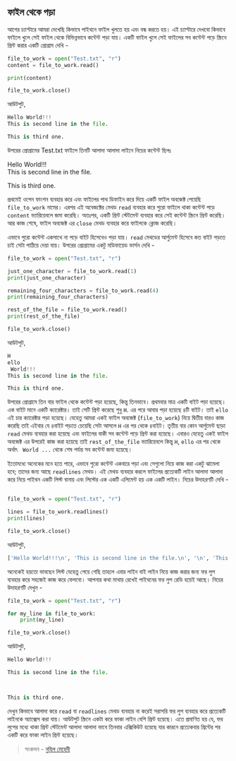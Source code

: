 ## ফাইল থেকে পড়া  

আগের চ্যাপ্টারে আমরা দেখেছি কিভাবে পাইথনে ফাইল খুলতে হয় এবং বন্ধ করতে হয়। এই চ্যাপ্টারে দেখবো কিভাবে ফাইলে খুলে সেই ফাইল থেকে বিভিন্নভাবে কন্টেন্ট পড়া যায়। একটি ফাইল খুলে সেই ফাইলের সব কন্টেন্ট পড়ে স্ক্রিনে প্রিন্ট করার একটি প্রোগ্রাম দেখি -  

```python
file_to_work = open("Test.txt", "r")
content = file_to_work.read()

print(content)

file_to_work.close()
```   

আউটপুট,  

```python
Hello World!!!
This is second line in the file.

This is third one.
```  

উপরের প্রোগ্রামের Test.txt ফাইলে তিনটি আলাদা আলাদা লাইনে নিচের কন্টেন্ট ছিলঃ 

Hello World!!!  
This is second line in the file.  

This is third one.  

প্রথমেই ওপেন ফাংশন ব্যবহার করে এবং ফাইলের পাথ ডিফাইন করে দিয়ে একটি ফাইল অবজেক্ট পেয়েছি `file_to_work` নামের। এরপর এই অবেজক্টের মেথড `read` ব্যবহার করে পুরো ফাইলে থাকা কন্টেন্ট পড়ে `content` ভ্যারিয়েবলে জমা করেছি। অতঃপর, একটি প্রিন্ট স্টেটমেন্ট ব্যবহার করে সেই কন্টেন্ট স্ক্রিনে প্রিন্ট করেছি। আর কাজ শেষে, ফাইল অবজেক্ট এর `close` মেথড ব্যবহার করে ফাইলকে ক্লোজ করেছি।  

এভাবে পুরো কন্টেন্ট একসাথে না পড়ে বাইট হিসেবেও পড়া যায়। `read` মেথডের আর্গুমেন্ট হিসেবে কত বাইট পড়তে চাই সেটা পাঠিয়ে দেয়া যায়। উপরের প্রোগ্রামের একটু মডিফায়েড ভার্সন দেখি -  

```python
file_to_work = open("Test.txt", "r")

just_one_character = file_to_work.read(1)
print(just_one_character)

remaining_four_characters = file_to_work.read(4)
print(remaining_four_characters)

rest_of_the_file = file_to_work.read()
print(rest_of_the_file)

file_to_work.close()
```   

আউটপুট,  

```python
H
ello
 World!!!
This is second line in the file.

This is third one.
```  

উপরের প্রোগ্রামে তিন বার ফাইল থেকে কন্টেন্ট পড়া হয়েছে, কিন্তু তিনভাবে। প্রথমবার মাত্র একটি বাইট পড়া হয়েছে। এক বাইট মানে একটি ক্যারেক্টার। তাই সেটি প্রিন্ট করেছে শুধু `H`. এর পরে আবার পড়া হয়েছে ৪টি বাইট। তাই `ello` এই চার ক্যারেক্টার পড়া হয়েছে। যেহেতু আমরা একই ফাইল অবজেক্ট (`file_to_work`) নিয়ে দ্বিতীয় বারও কাজ করেছি তাই এইবার যে ৪বাইট পড়তে চেয়েছি সেটা আসলে `H` এর পর থেকে ৪বাইট। তৃতীয় বার কোন আর্গুমেন্ট ছাড়া `read` মেথড ব্যবহার করা হয়েছে এবং ফাইলের বাকী সব কন্টেন্ট পড়ে প্রিন্ট করা হয়েছে। এবারও যেহেতু একই ফাইল অবজেক্ট এর উপরেই কাজ করা হয়েছে তাই `rest_of_the_file` ভ্যারিয়েবলে কিন্তু `H`, `ello` এর পর থেকে অর্থাৎ ` World ...` থেকে শেষ পর্যন্ত সব কন্টেন্ট জমা হয়েছে।  

ইতোমধ্যে অনেকের মনে হতে পারে, এভাবে পুরো কন্টেন্ট একবারে পড়া এবং সেগুলো নিয়ে কাজ করা একটু ঝামেলা হবে; তাদের জন্য আছে `readlines` মেথড। এই মেথড ব্যবহার করলে ফাইলের প্রত্যেকটি লাইন আলাদা আলাদা করে নিয়ে পাইথন একটি লিস্ট বানায় এবং লিস্টের এক একটি এলিমেন্ট হয় এক একটি লাইন। নিচের উদাহরণটি দেখি -  

```python

file_to_work = open("Test.txt", "r")

lines = file_to_work.readlines()
print(lines)

file_to_work.close()
```  

আউটপুট,  

```python
['Hello World!!!\n', 'This is second line in the file.\n', '\n', 'This is third one. \n']
```  

অনেকেই হয়তো ভাবছেন লিস্ট যেহেতু পেয়ে গেছি তাহলে এবার লাইন বাই লাইন নিয়ে কাজ করার জন্য ফর লুপ ব্যবহার করে সহজেই কাজ করে ফেলবো। আপনার কথা মাথায় রেখেই পাইথনের ফর লুপ রেডি হয়েই আছে। নিচের উদাহরণটি দেখুন -   

```python
file_to_work = open("Test.txt", "r")

for my_line in file_to_work:
	print(my_line)

file_to_work.close()
```   

আউটপুট,  

```python
Hello World!!!

This is second line in the file.



This is third one.
```  

দেখুন কিভাবে আলাদা করে `read` বা `readlines` মেথড ব্যবহার না করেই সরাসরি ফর লুপ ব্যবহার করে প্রত্যেকটি লাইনকে অ্যাক্সেস করা যায়। আউটপুট স্ক্রিনে একটা করে ফাকা লাইন বেশি প্রিন্ট হয়েছে। এতে প্রমাণিত হয় যে, ফর লুপের মধ্যে থাকা প্রিন্ট স্টেটমেন্ট আলাদা আলাদা ভাবে তিনবার এক্সিকিউট হয়েছে যার কারনে প্রত্যেকবার প্রিন্টের পর একটি করে ফাকা লাইন প্রিন্ট হয়েছে। 

>  সংকলন - [নুহিল মেহেদী](https://nuhil.net)

